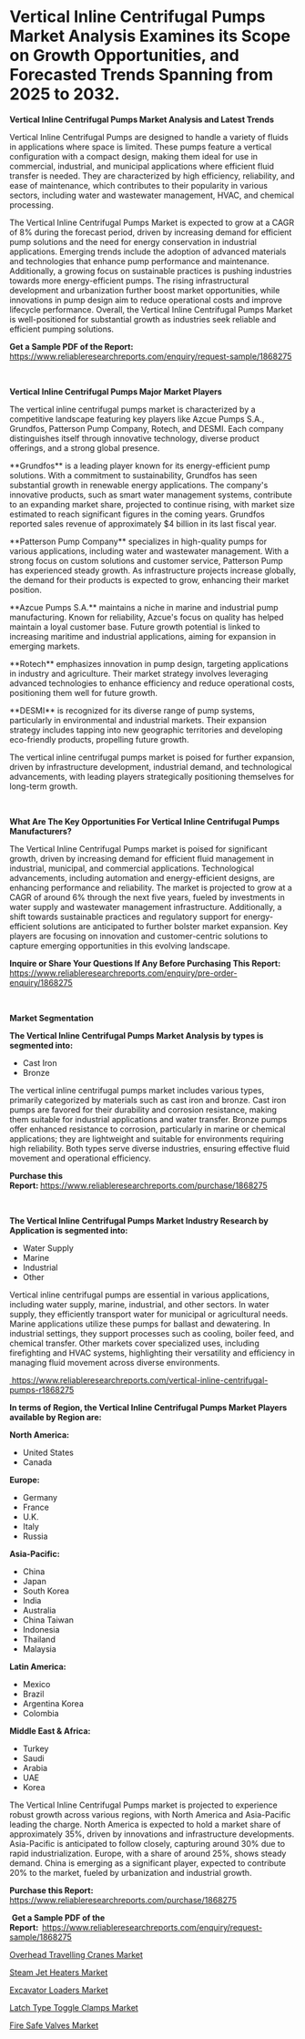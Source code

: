 <p><h1>Vertical Inline Centrifugal Pumps Market Analysis Examines its Scope on Growth Opportunities, and Forecasted Trends Spanning from 2025 to 2032.</h1></p><p><strong>Vertical Inline Centrifugal Pumps Market Analysis and Latest Trends</strong></p>
<p><p>Vertical Inline Centrifugal Pumps are designed to handle a variety of fluids in applications where space is limited. These pumps feature a vertical configuration with a compact design, making them ideal for use in commercial, industrial, and municipal applications where efficient fluid transfer is needed. They are characterized by high efficiency, reliability, and ease of maintenance, which contributes to their popularity in various sectors, including water and wastewater management, HVAC, and chemical processing.</p><p>The Vertical Inline Centrifugal Pumps Market is expected to grow at a CAGR of 8% during the forecast period, driven by increasing demand for efficient pump solutions and the need for energy conservation in industrial applications. Emerging trends include the adoption of advanced materials and technologies that enhance pump performance and maintenance. Additionally, a growing focus on sustainable practices is pushing industries towards more energy-efficient pumps. The rising infrastructural development and urbanization further boost market opportunities, while innovations in pump design aim to reduce operational costs and improve lifecycle performance. Overall, the Vertical Inline Centrifugal Pumps Market is well-positioned for substantial growth as industries seek reliable and efficient pumping solutions.</p></p>
<p><strong>Get a Sample PDF of the Report:&nbsp;</strong> <a href="https://www.reliableresearchreports.com/enquiry/request-sample/1868275?utm_campaign=36&utm_medium=2&utm_source=Github&utm_content=ia&utm_term=19022025&utm_id=vertical-inline-centrifugal-pumps">https://www.reliableresearchreports.com/enquiry/request-sample/1868275</a></p>
<p>&nbsp;</p>
<p><strong>Vertical Inline Centrifugal Pumps Major Market Players</strong></p>
<p><p>The vertical inline centrifugal pumps market is characterized by a competitive landscape featuring key players like Azcue Pumps S.A., Grundfos, Patterson Pump Company, Rotech, and DESMI. Each company distinguishes itself through innovative technology, diverse product offerings, and a strong global presence.</p><p>**Grundfos** is a leading player known for its energy-efficient pump solutions. With a commitment to sustainability, Grundfos has seen substantial growth in renewable energy applications. The company's innovative products, such as smart water management systems, contribute to an expanding market share, projected to continue rising, with market size estimated to reach significant figures in the coming years. Grundfos reported sales revenue of approximately $4 billion in its last fiscal year.</p><p>**Patterson Pump Company** specializes in high-quality pumps for various applications, including water and wastewater management. With a strong focus on custom solutions and customer service, Patterson Pump has experienced steady growth. As infrastructure projects increase globally, the demand for their products is expected to grow, enhancing their market position.</p><p>**Azcue Pumps S.A.** maintains a niche in marine and industrial pump manufacturing. Known for reliability, Azcue's focus on quality has helped maintain a loyal customer base. Future growth potential is linked to increasing maritime and industrial applications, aiming for expansion in emerging markets.</p><p>**Rotech** emphasizes innovation in pump design, targeting applications in industry and agriculture. Their market strategy involves leveraging advanced technologies to enhance efficiency and reduce operational costs, positioning them well for future growth.</p><p>**DESMI** is recognized for its diverse range of pump systems, particularly in environmental and industrial markets. Their expansion strategy includes tapping into new geographic territories and developing eco-friendly products, propelling future growth.</p><p>The vertical inline centrifugal pumps market is poised for further expansion, driven by infrastructure development, industrial demand, and technological advancements, with leading players strategically positioning themselves for long-term growth.</p></p>
<p>&nbsp;</p>
<p><strong>What Are The Key Opportunities For Vertical Inline Centrifugal Pumps Manufacturers?</strong></p>
<p><p>The Vertical Inline Centrifugal Pumps market is poised for significant growth, driven by increasing demand for efficient fluid management in industrial, municipal, and commercial applications. Technological advancements, including automation and energy-efficient designs, are enhancing performance and reliability. The market is projected to grow at a CAGR of around 6% through the next five years, fueled by investments in water supply and wastewater management infrastructure. Additionally, a shift towards sustainable practices and regulatory support for energy-efficient solutions are anticipated to further bolster market expansion. Key players are focusing on innovation and customer-centric solutions to capture emerging opportunities in this evolving landscape.</p></p>
<p><strong>Inquire or Share Your Questions If Any Before Purchasing This Report:</strong> <a href="https://www.reliableresearchreports.com/enquiry/pre-order-enquiry/1868275?utm_campaign=36&utm_medium=2&utm_source=Github&utm_content=ia&utm_term=19022025&utm_id=vertical-inline-centrifugal-pumps">https://www.reliableresearchreports.com/enquiry/pre-order-enquiry/1868275</a></p>
<p>&nbsp;</p>
<p><strong>Market Segmentation</strong></p>
<p><strong>The Vertical Inline Centrifugal Pumps Market Analysis by types is segmented into:</strong></p>
<p><ul><li>Cast Iron</li><li>Bronze</li></ul></p>
<p><p>The vertical inline centrifugal pumps market includes various types, primarily categorized by materials such as cast iron and bronze. Cast iron pumps are favored for their durability and corrosion resistance, making them suitable for industrial applications and water transfer. Bronze pumps offer enhanced resistance to corrosion, particularly in marine or chemical applications; they are lightweight and suitable for environments requiring high reliability. Both types serve diverse industries, ensuring effective fluid movement and operational efficiency.</p></p>
<p><strong>Purchase this Report:&nbsp;</strong><a href="https://www.reliableresearchreports.com/purchase/1868275?utm_campaign=36&utm_medium=2&utm_source=Github&utm_content=ia&utm_term=19022025&utm_id=vertical-inline-centrifugal-pumps">https://www.reliableresearchreports.com/purchase/1868275</a></p>
<p>&nbsp;</p>
<p><strong>The Vertical Inline Centrifugal Pumps Market Industry Research by Application is segmented into:</strong></p>
<p><ul><li>Water Supply</li><li>Marine</li><li>Industrial</li><li>Other</li></ul></p>
<p><p>Vertical inline centrifugal pumps are essential in various applications, including water supply, marine, industrial, and other sectors. In water supply, they efficiently transport water for municipal or agricultural needs. Marine applications utilize these pumps for ballast and dewatering. In industrial settings, they support processes such as cooling, boiler feed, and chemical transfer. Other markets cover specialized uses, including firefighting and HVAC systems, highlighting their versatility and efficiency in managing fluid movement across diverse environments.</p></p>
<p><a href="https://www.reliableresearchreports.com/vertical-inline-centrifugal-pumps-r1868275?utm_campaign=36&utm_medium=2&utm_source=Github&utm_content=ia&utm_term=19022025&utm_id=vertical-inline-centrifugal-pumps">&nbsp;https://www.reliableresearchreports.com/vertical-inline-centrifugal-pumps-r1868275</a></p>
<p><strong>In terms of Region, the Vertical Inline Centrifugal Pumps Market Players available by Region are:</strong></p>
<p>
    <p> <strong> North America: </strong>
        <ul>
            <li>United States</li>
            <li>Canada</li>
        </ul>
        </p> 
    <p> <strong> Europe: </strong>
        <ul>
            <li>Germany</li>
            <li>France</li>
            <li>U.K.</li>
            <li>Italy</li>
            <li>Russia</li>
        </ul>
        </p> 
    <p> <strong> Asia-Pacific: </strong>
        <ul>
            <li>China</li>
            <li>Japan</li>
            <li>South Korea</li>
            <li>India</li>
            <li>Australia</li>
            <li>China Taiwan</li>
            <li>Indonesia</li>
            <li>Thailand</li>
            <li>Malaysia</li>
        </ul>
        </p> 
    <p> <strong> Latin America: </strong>
        <ul>
            <li>Mexico</li>
            <li>Brazil</li>
            <li>Argentina Korea</li>
            <li>Colombia</li>
        </ul>
        </p> 
    <p> <strong> Middle East & Africa: </strong>
        <ul>
            <li>Turkey</li>
            <li>Saudi</li>
            <li>Arabia</li>
            <li>UAE</li>
            <li>Korea</li>
        </ul>
    </p>
    </p>
<p><p>The Vertical Inline Centrifugal Pumps market is projected to experience robust growth across various regions, with North America and Asia-Pacific leading the charge. North America is expected to hold a market share of approximately 35%, driven by innovations and infrastructure developments. Asia-Pacific is anticipated to follow closely, capturing around 30% due to rapid industrialization. Europe, with a share of around 25%, shows steady demand. China is emerging as a significant player, expected to contribute 20% to the market, fueled by urbanization and industrial growth.</p></p>
<p><strong>Purchase this Report: </strong><a href="https://www.reliableresearchreports.com/purchase/1868275?utm_campaign=36&utm_medium=2&utm_source=Github&utm_content=ia&utm_term=19022025&utm_id=vertical-inline-centrifugal-pumps">https://www.reliableresearchreports.com/purchase/1868275</a></p>
<p>&nbsp;<strong>Get a Sample PDF of the Report:&nbsp;&nbsp;</strong><a href="https://www.reliableresearchreports.com/enquiry/request-sample/1868275?utm_campaign=36&utm_medium=2&utm_source=Github&utm_content=ia&utm_term=19022025&utm_id=vertical-inline-centrifugal-pumps">https://www.reliableresearchreports.com/enquiry/request-sample/1868275</a></p>
<p><strong></strong></p>
<p><p><a href="https://github.com/slmagaddam/Market-Research-Report-List-1/blob/main/overhead-travelling-cranes-market.md?utm_campaign=36&utm_medium=2&utm_source=Github&utm_content=ia&utm_term=19022025&utm_id=vertical-inline-centrifugal-pumps">Overhead Travelling Cranes Market</a></p><p><a href="https://github.com/chkrselia/Market-Research-Report-List-1/blob/main/steam-jet-heaters-market.md?utm_campaign=36&utm_medium=2&utm_source=Github&utm_content=ia&utm_term=19022025&utm_id=vertical-inline-centrifugal-pumps">Steam Jet Heaters Market</a></p><p><a href="https://github.com/iroldilom/Market-Research-Report-List-1/blob/main/excavator-loaders-market.md?utm_campaign=36&utm_medium=2&utm_source=Github&utm_content=ia&utm_term=19022025&utm_id=vertical-inline-centrifugal-pumps">Excavator Loaders Market</a></p><p><a href="https://github.com/pidlisseas/Market-Research-Report-List-1/blob/main/latch-type-toggle-clamps-market.md?utm_campaign=36&utm_medium=2&utm_source=Github&utm_content=ia&utm_term=19022025&utm_id=vertical-inline-centrifugal-pumps">Latch Type Toggle Clamps Market</a></p><p><a href="https://github.com/moazugavate/Market-Research-Report-List-1/blob/main/fire-safe-valves-market.md?utm_campaign=36&utm_medium=2&utm_source=Github&utm_content=ia&utm_term=19022025&utm_id=vertical-inline-centrifugal-pumps">Fire Safe Valves Market</a></p></p>